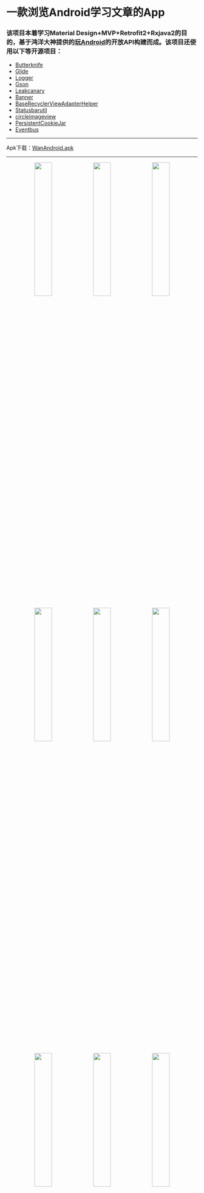# 一款浏览Android学习文章的App
### 该项目本着学习Material Design+MVP+Retrofit2+Rxjava2的目的，基于鸿洋大神提供的[玩Android](http://www.wanandroid.com/)的开放API构建而成。该项目还使用以下等开源项目：
- [Butterknife](https://github.com/JakeWharton/butterknife)
- [Glide](https://github.com/bumptech/glide)
- [Logger](https://github.com/orhanobut/logger)
- [Gson](https://github.com/google/gson)
- [Leakcanary](https://github.com/square/leakcanary)
- [Banner](https://github.com/youth5201314/banner)
- [BaseRecyclerViewAdapterHelper](https://github.com/CymChad/BaseRecyclerViewAdapterHelper)
- [Statusbarutil](https://github.com/laobie/StatusBarUtil)
- [circleimageview](https://github.com/hdodenhof/CircleImageView)
- [PersistentCookieJar](https://github.com/franmontiel/PersistentCookieJar)
- [Eventbus](https://github.com/greenrobot/EventBus)
***
Apk下载：[WanAndroid.apk](https://pan.baidu.com/s/1SGMtVlZvUW7ZqbAF6ssGNA)
***
<div align="center">
  <img src="http://thyrsi.com/t6/385/1539141394x-1404775437.jpg" width="30%" height="30%"/>
  <img src="http://thyrsi.com/t6/385/1539141451x-1404775437.jpg" width="30%" height="30%"/>
  <img src="http://thyrsi.com/t6/385/1539175473x-1404755516.png" width="30%" height="30%"/>
  <img src="http://thyrsi.com/t6/385/1539141464x-1404775437.jpg" width="30%" height="30%"/>
  <img src="http://thyrsi.com/t6/385/1539141497x-1404775437.jpg" width="30%" height="30%"/>
  <img src="http://thyrsi.com/t6/385/1539157438x-1404775605.png" width="30%" height="30%"/>
  <img src="http://thyrsi.com/t6/385/1539141518x-1404775437.jpg" width="30%" height="30%"/>
  <img src="http://thyrsi.com/t6/385/1539141533x-1404775437.jpg" width="30%" height="30%"/>
  <img src="http://thyrsi.com/t6/385/1539141551x-1404775437.jpg" width="30%" height="30%"/>
 </div>
